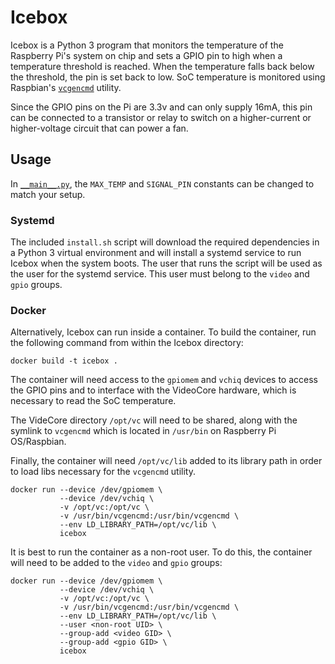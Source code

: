 # Icebox

Icebox is a Python 3 program that monitors the temperature of the Raspberry Pi's system on chip and sets a GPIO pin to high when a temperature threshold is reached. When the temperature falls back below the threshold, the pin is set back to low. SoC temperature is monitored using Raspbian's [`vcgencmd`](https://www.raspberrypi.org/documentation/raspbian/applications/vcgencmd.md) utility.

Since the GPIO pins on the Pi are 3.3v and can only supply 16mA, this pin can be connected to a transistor or relay to switch on a higher-current or higher-voltage circuit that can power a fan.

## Usage

In [`__main__.py`](./__main__.py), the `MAX_TEMP` and `SIGNAL_PIN` constants can be changed to match your setup.

### Systemd

The included `install.sh` script will download the required dependencies in a Python 3 virtual environment and will install a systemd service to run Icebox when the system boots. The user that runs the script will be used as the user for the systemd service. This user must belong to the `video` and `gpio` groups.

### Docker

Alternatively, Icebox can run inside a container. To build the container, run the following command from within the Icebox directory:
```Shell
docker build -t icebox .
```

The container will need access to the `gpiomem` and `vchiq` devices to access the GPIO pins and to interface with the VideoCore hardware, which is necessary to read the SoC temperature.

The VideCore directory `/opt/vc` will need to be shared, along with the symlink to `vcgencmd` which is located in `/usr/bin` on Raspberry Pi OS/Raspbian.

Finally, the container will need `/opt/vc/lib` added to its library path in order to load libs necessary for the `vcgencmd` utility.

```Shell
docker run --device /dev/gpiomem \ 
           --device /dev/vchiq \
           -v /opt/vc:/opt/vc \
           -v /usr/bin/vcgencmd:/usr/bin/vcgencmd \
           --env LD_LIBRARY_PATH=/opt/vc/lib \
           icebox
```

It is best to run the container as a non-root user. To do this, the container will need to be added to the `video` and `gpio` groups:

```Shell
docker run --device /dev/gpiomem \
           --device /dev/vchiq \
           -v /opt/vc:/opt/vc \
           -v /usr/bin/vcgencmd:/usr/bin/vcgencmd \
           --env LD_LIBRARY_PATH=/opt/vc/lib \
           --user <non-root UID> \
           --group-add <video GID> \
           --group-add <gpio GID> \
           icebox
```
